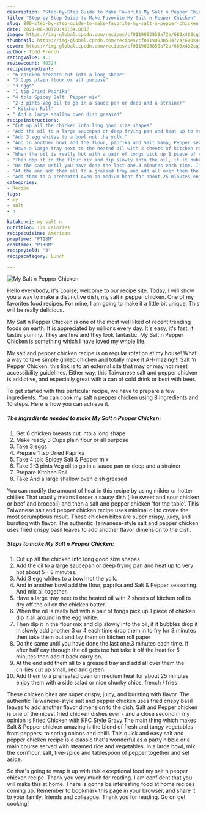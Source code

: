 ```yaml
---
description: "Step-by-Step Guide to Make Favorite My Salt n Pepper Chicken"
title: "Step-by-Step Guide to Make Favorite My Salt n Pepper Chicken"
slug: 890-step-by-step-guide-to-make-favorite-my-salt-n-pepper-chicken
date: 2021-08-30T20:45:34.001Z
image: https://img-global.cpcdn.com/recipes/cf0119093858a72a/680x482cq70/my-salt-n-pepper-chicken-recipe-main-photo.jpg
thumbnail: https://img-global.cpcdn.com/recipes/cf0119093858a72a/680x482cq70/my-salt-n-pepper-chicken-recipe-main-photo.jpg
cover: https://img-global.cpcdn.com/recipes/cf0119093858a72a/680x482cq70/my-salt-n-pepper-chicken-recipe-main-photo.jpg
author: Todd French
ratingvalue: 4.1
reviewcount: 40324
recipeingredient:
- "6 chicken breasts cut into a long shape"
- "3 Cups plain flour or all purpose"
- "3 eggs"
- "1 tsp Dried Paprika"
- "4 tbls Spicey Salt  Pepper mix"
- "2-3 pints Veg oil to go in a sauce pan or deep and a strainer"
- " Kitchen Roll"
- " And a large shallow oven dish greased"
recipeinstructions:
- "Cut up all the chicken into long good size shapes"
- "Add the oil to a large saucepan or deep frying pan and heat up to very hot about 5 - 8 minutes."
- "Add 3 egg whites to a bowl not the yolk."
- "And in another bowl add the flour, paprika and Salt &amp; Pepper seasoning. And mix all together."
- "Have a large tray next to the heated oil with 2 sheets of kitchen roll to dry off the oil on the chicken batter."
- "When the oil is really hot with a pair of tongs pick up 1 piece of chicken dip it all around in the egg white."
- "Then dip it in the flour mix and dip slowly into the oil, if it bubbles drop it in slowly add another 3 or 4 each time drop them in to fry for 3 minutes then take them out and lay them on kitchen roll paper"
- "Do the same until you have done the last one.3 minutes each time. If after half eay through the oil gets too hot take it off the heat for 5 minutes then add it back carry on."
- "At the end add them all to a greased tray and add all over them the chillies cut up small, red and green."
- "Add them to a preheated oven on medium heat for about 25 minutes enjoy them with a side salad or nice chunky chips, french / fries"
categories:
- Recipe
tags:
- my
- salt
- n

katakunci: my salt n 
nutrition: 111 calories
recipecuisine: American
preptime: "PT18M"
cooktime: "PT30M"
recipeyield: "3"
recipecategory: Lunch

---
```



![My Salt n Pepper Chicken](https://img-global.cpcdn.com/recipes/cf0119093858a72a/680x482cq70/my-salt-n-pepper-chicken-recipe-main-photo.jpg)

Hello everybody, it's Louise, welcome to our recipe site. Today, I will show you a way to make a distinctive dish, my salt n pepper chicken. One of my favorites food recipes. For mine, I am going to make it a little bit unique. This will be really delicious.

My Salt n Pepper Chicken is one of the most well liked of recent trending foods on earth. It is appreciated by millions every day. It's easy, it's fast, it tastes yummy. They are fine and they look fantastic. My Salt n Pepper Chicken is something which I have loved my whole life.

My salt and pepper chicken recipe is on regular rotation at my house! What a way to take simple grilled chicken and totally make it AH-mazing!!! Salt &#39;n Pepper Chicken. this link is to an external site that may or may not meet accessibility guidelines. Either way, this Taiwanese salt and pepper chicken is addictive, and especially great with a can of cold drink or best with beer.


To get started with this particular recipe, we have to prepare a few ingredients. You can cook my salt n pepper chicken using 8 ingredients and 10 steps. Here is how you can achieve it.

<!--inarticleads1-->

##### The ingredients needed to make My Salt n Pepper Chicken:

1. Get 6 chicken breasts cut into a long shape
1. Make ready 3 Cups plain flour or all purpose
1. Take 3 eggs
1. Prepare 1 tsp Dried Paprika
1. Take 4 tbls Spicey Salt &amp; Pepper mix
1. Take 2-3 pints Veg oil to go in a sauce pan or deep and a strainer
1. Prepare  Kitchen Roll
1. Take  And a large shallow oven dish greased


You can modify the amount of heat in this recipe by using milder or hotter chillies That usually means I order a saucy dish (like sweet and sour chicken or beef and broccoli) and then a salt and pepper chicken &#39;for the table&#39;. This Taiwanese salt and pepper chicken recipe uses minimal oil to create the most scrumptious result. These chicken bites are super crispy, juicy, and bursting with flavor. The authentic Taiwanese-style salt and pepper chicken uses fried crispy basil leaves to add another flavor dimension to the dish. 

<!--inarticleads2-->

##### Steps to make My Salt n Pepper Chicken:

1. Cut up all the chicken into long good size shapes
1. Add the oil to a large saucepan or deep frying pan and heat up to very hot about 5 - 8 minutes.
1. Add 3 egg whites to a bowl not the yolk.
1. And in another bowl add the flour, paprika and Salt &amp; Pepper seasoning. And mix all together.
1. Have a large tray next to the heated oil with 2 sheets of kitchen roll to dry off the oil on the chicken batter.
1. When the oil is really hot with a pair of tongs pick up 1 piece of chicken dip it all around in the egg white.
1. Then dip it in the flour mix and dip slowly into the oil, if it bubbles drop it in slowly add another 3 or 4 each time drop them in to fry for 3 minutes then take them out and lay them on kitchen roll paper
1. Do the same until you have done the last one.3 minutes each time. If after half eay through the oil gets too hot take it off the heat for 5 minutes then add it back carry on.
1. At the end add them all to a greased tray and add all over them the chillies cut up small, red and green.
1. Add them to a preheated oven on medium heat for about 25 minutes enjoy them with a side salad or nice chunky chips, french / fries


These chicken bites are super crispy, juicy, and bursting with flavor. The authentic Taiwanese-style salt and pepper chicken uses fried crispy basil leaves to add another flavor dimension to the dish. Salt and Pepper chicken is one of the nicest fried chicken dishes ever - and a close second in my opinion is Fried Chicken with KFC Style Gravy The main thing which makes Salt &amp; Pepper chicken amazing is the blend of fresh and tangy vegetables - from peppers, to spring onions and chilli. This quick and easy salt and pepper chicken recipe is a classic that&#39;s wonderful as a party nibble or a main course served with steamed rice and vegetables. In a large bowl, mix the cornflour, salt, five-spice and tablespoon of pepper together and set aside. 

So that's going to wrap it up with this exceptional food my salt n pepper chicken recipe. Thank you very much for reading. I am confident that you will make this at home. There is gonna be interesting food at home recipes coming up. Remember to bookmark this page in your browser, and share it to your family, friends and colleague. Thank you for reading. Go on get cooking!
